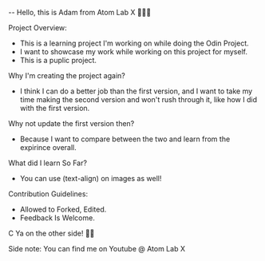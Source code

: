 

-- Hello, this is Adam from Atom Lab X 👨🏾‍💻

Project Overview: 
* This is a learning project I'm working on while doing the Odin Project.
* I want to showcase my work while working on this project for myself. 
* This is a puplic project.

Why I'm creating the project again?
* I think I can do a better job than the first version, and I want to take my time making the second version and won't rush through it, like how I did with the first version. 

Why not update the first version then?
* Because I want to compare between the two and learn from the expirince overall. 

What did I learn So Far? 
* You can use (text-align) on images as well!

Contribution Guidelines:
* Allowed to Forked, Edited.
* Feedback Is Welcome.


C Ya on the other side! 👋🏾

Side note: 
You can find me on Youtube @ Atom Lab X

